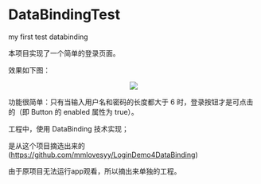 # DataBindingTest
my first test databinding


本项目实现了一个简单的登录页面。

效果如下图：

<center>
<img src="https://github.com/mmlovesyy/LoginDemo4DataBinding/blob/master/logindemo.gif" />
</center>

功能很简单：只有当输入用户名和密码的长度都大于 6 时，登录按钮才是可点击的（即 Button 的 enabled 属性为 true）。

工程中，使用 DataBinding 技术实现；

是从这个项目摘选出来的(https://github.com/mmlovesyy/LoginDemo4DataBinding)

由于原项目无法运行app观看，所以摘出来单独的工程。
